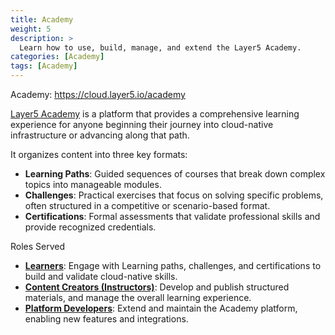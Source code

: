 ```yaml
---
title: Academy
weight: 5
description: >
  Learn how to use, build, manage, and extend the Layer5 Academy.
categories: [Academy]
tags: [Academy]
---
```


Academy: https://cloud.layer5.io/academy

[Layer5 Academy](https://cloud.layer5.io/academy/) is a platform that provides a comprehensive learning experience for anyone beginning their journey into cloud-native infrastructure or advancing along that path.

It organizes content into three key formats:
- **Learning Paths**: Guided sequences of courses that break down complex topics into manageable modules.
- **Challenges**: Practical exercises that focus on solving specific problems, often structured in a competitive or scenario-based format.
- **Certifications**: Formal assessments that validate professional skills and provide recognized credentials.

Roles Served
- **[Learners](https://docs.layer5.io/cloud/academy/using-the-academy/)**: Engage with Learning paths, challenges, and certifications to build and validate cloud-native skills.
- **[Content Creators (Instructors)](https://docs.layer5.io/cloud/academy/creating-content/)**: Develop and publish structured materials, and manage the overall learning experience.
- **[Platform Developers](https://docs.layer5.io/cloud/academy/platform-development/)**: Extend and maintain the Academy platform, enabling new features and integrations.